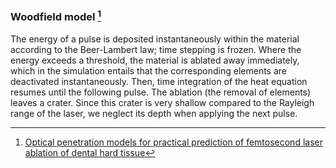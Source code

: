 
### Woodfield model [^1]
The energy of a pulse is deposited instantaneously within the material according to the Beer-Lambert law; time stepping is frozen.
Where the energy exceeds a threshold, the material is ablated away immediately, which in the simulation entails that the corresponding 
elements are deactivated instantaneously. Then, time integration of the heat equation resumes until the following pulse. 
The ablation (the removal of elements) leaves a crater. Since this crater is very shallow compared to the Rayleigh range of the laser, 
we neglect its depth when applying the next pulse.

[^1]:[Optical penetration models for practical prediction of femtosecond laser ablation of dental hard tissue](https://doi.org/10.1002/lsm.23784)
